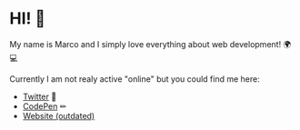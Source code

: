 # HI! 👋

My name is Marco and I simply love everything about web development! 🌍💻

Currently I am not realy active "online" but you could find me here:

- [Twitter](https://twitter.com/MarcoTraspel) 🦜 
- [CodePen](https://codepen.io/MT-WebDev) ✏
- [Website (outdated)](https://mt-web.dev)
